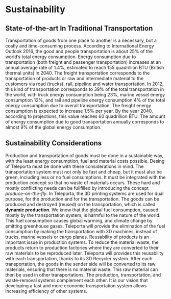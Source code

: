 # Sustainability 

## State-of-the-art In Traditional Transportation

Transportation of goods from one place to another is a necessary, but a costly and time-consuming process. 
According to International Energy Outlook 2016, the good and people transportation is about 25% of the world’s total energy consumption.
Energy consumption due to transportation (both freight and passenger transportation) increases at an annual average rate of 1.4%, 
estimated to reach 155 quadrillion BTU (British thermal units) in 2040. 
The freight transportation corresponds to the transportation of products or raw and intermediate material to the customers via road (trucks),
rail, pipeline and water transportation. In 2012, this kind of transportation corresponds to 39% of the total transportation in the world, 
with truck energy consumption being 23%, marine vessel energy consumption 12%, 
and rail and pipeline energy consumption 4% of the total energy consumption due to overall transportation. 
The freight energy consumption is expected to increase 1.5% per year. By the year 2040, according to projections, this value reaches 60 quadrillion BTU.
The amount of energy consumption due to good transportation annually corresponds to almost 9% of the global energy consumption. 


## Sustainability Considerations

Production and transportation of goods must be done in a sustainable way, with the least energy consumption, fuel and material costs possible. 
Desing of Teleporta must be done with these considerations in mind. The transportation system must not only be fast and cheap, but it must also be green,
including less or no fuel consumptions. It must be integrated with the production concept so that no waste of materials occurs. 
These hard and mostly conflicting needs can be fullfilled by introducing the concept *produce-on-the-fly*. 
In Teleporta, the 3D printing systems are used for dual purpose, for the production and for the transportation. 
The goods can be produced and destroyed (reused) on the transportation, which is called **dynamic production**. 
We know that the global fuel consumption, caused mostly by the transportation system, is harmful to the nature of the world. 
This fuel consumption causes global warming, and climate change by emitting greenhouse gases. Teleporta will provide the elimination of the fuel consumption by making the
transportation with 3D machines, instead of trucks, marine vessels or cargo planes. 
Reusability of products is an important issue in production systems.
To reduce the material waste, the products return to production factories where they are converted to their raw materials to be reproduced later. 
Teleporta will provides this reusability with each transportation, thanks to its 3D Recycler system. 
After each transportation, the goods in the sender side will be converted to its raw materials, ensuring that there is no material waste. 
This raw material can then be used in other transportations.
The production, transportation, and waste-removal systems complement each other.
It is our vision that developing a fast and more economic transportation system allows increasing efficiency of other systems. 
